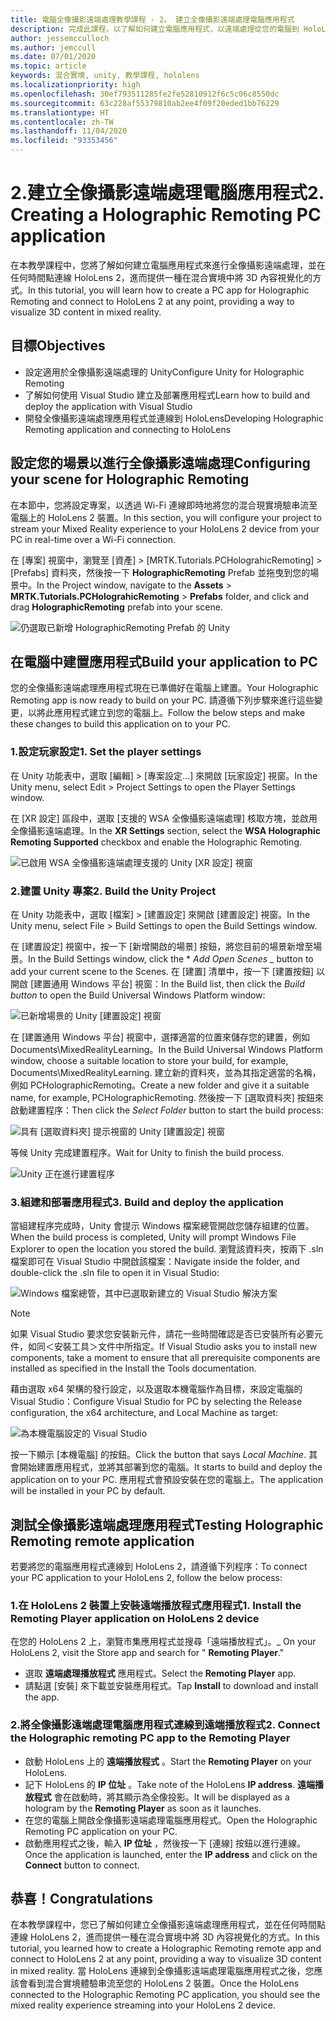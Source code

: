 ```yaml
---
title: 電腦全像攝影遠端處理教學課程 - 2。 建立全像攝影遠端處理電腦應用程式
description: 完成此課程，以了解如何建立電腦應用程式，以遠端處理從您的電腦到 HoloLens 2 的混合實境體驗。
author: jessemcculloch
ms.author: jemccull
ms.date: 07/01/2020
ms.topic: article
keywords: 混合實境, unity, 教學課程, hololens
ms.localizationpriority: high
ms.openlocfilehash: 30ef793511285fe2fe52810912f6c5c06c8550dc
ms.sourcegitcommit: 63c228af55379810ab2ee4f09f20eded1bb76229
ms.translationtype: HT
ms.contentlocale: zh-TW
ms.lasthandoff: 11/04/2020
ms.locfileid: "93353456"
---
```

# <a name="2-creating-a-holographic-remoting-pc-application"></a><span data-ttu-id="b8eab-105">2.建立全像攝影遠端處理電腦應用程式</span><span class="sxs-lookup"><span data-stu-id="b8eab-105">2. Creating a Holographic Remoting PC application</span></span>

<span data-ttu-id="b8eab-106">在本教學課程中，您將了解如何建立電腦應用程式來進行全像攝影遠端處理，並在任何時間點連線 HoloLens 2，進而提供一種在混合實境中將 3D 內容視覺化的方式。</span><span class="sxs-lookup"><span data-stu-id="b8eab-106">In this tutorial, you will learn how to create a PC app for Holographic Remoting and connect to HoloLens 2 at any point, providing a way to visualize 3D content in mixed reality.</span></span>

## <a name="objectives"></a><span data-ttu-id="b8eab-107">目標</span><span class="sxs-lookup"><span data-stu-id="b8eab-107">Objectives</span></span>

* <span data-ttu-id="b8eab-108">設定適用於全像攝影遠端處理的 Unity</span><span class="sxs-lookup"><span data-stu-id="b8eab-108">Configure Unity for Holographic Remoting</span></span>
* <span data-ttu-id="b8eab-109">了解如何使用 Visual Studio 建立及部署應用程式</span><span class="sxs-lookup"><span data-stu-id="b8eab-109">Learn how to build and deploy the application with Visual Studio</span></span>
* <span data-ttu-id="b8eab-110">開發全像攝影遠端處理應用程式並連線到 HoloLens</span><span class="sxs-lookup"><span data-stu-id="b8eab-110">Developing Holographic Remoting application and connecting to HoloLens</span></span>

## <a name="configuring-your-scene-for-holographic-remoting"></a><span data-ttu-id="b8eab-111">設定您的場景以進行全像攝影遠端處理</span><span class="sxs-lookup"><span data-stu-id="b8eab-111">Configuring your scene for Holographic Remoting</span></span>

<span data-ttu-id="b8eab-112">在本節中，您將設定專案，以透過 Wi-Fi 連線即時地將您的混合現實境驗串流至電腦上的 HoloLens 2 裝置。</span><span class="sxs-lookup"><span data-stu-id="b8eab-112">In this section, you will configure your project to stream your Mixed Reality experience to your HoloLens 2 device from your PC in real-time over a Wi-Fi connection.</span></span>

<span data-ttu-id="b8eab-113">在 [專案] 視窗中，瀏覽至 [資產] > [MRTK.Tutorials.PCHolograhicRemoting] > [Prefabs] 資料夾，然後按一下 **HolographicRemoting** Prefab 並拖曳到您的場景中。</span><span class="sxs-lookup"><span data-stu-id="b8eab-113">In the Project window, navigate to the **Assets** > **MRTK.Tutorials.PCHolograhicRemoting** > **Prefabs** folder, and click and drag **HolographicRemoting** prefab into your scene.</span></span>

![仍選取已新增 HolographicRemoting Prefab 的 Unity](images/mrlearning-pc-holographic-remoting/Tutorial2-Section1-Step1-1.png)

## <a name="build-your-application-to-pc"></a><span data-ttu-id="b8eab-115">在電腦中建置應用程式</span><span class="sxs-lookup"><span data-stu-id="b8eab-115">Build your application to PC</span></span>

<span data-ttu-id="b8eab-116">您的全像攝影遠端處理應用程式現在已準備好在電腦上建置。</span><span class="sxs-lookup"><span data-stu-id="b8eab-116">Your Holographic Remoting app is now ready to build on your PC.</span></span> <span data-ttu-id="b8eab-117">請遵循下列步驟來進行這些變更，以將此應用程式建立到您的電腦上。</span><span class="sxs-lookup"><span data-stu-id="b8eab-117">Follow the below steps and make these changes to build this application on to your PC.</span></span>

### <a name="1-set-the-player-settings"></a><span data-ttu-id="b8eab-118">1.設定玩家設定</span><span class="sxs-lookup"><span data-stu-id="b8eab-118">1. Set the player settings</span></span>

<span data-ttu-id="b8eab-119">在 Unity 功能表中，選取 [編輯] > [專案設定...] 來開啟 [玩家設定] 視窗。</span><span class="sxs-lookup"><span data-stu-id="b8eab-119">In the Unity menu, select Edit > Project Settings to open the Player Settings window.</span></span>

<span data-ttu-id="b8eab-120">在 [XR 設定] 區段中，選取 [支援的 WSA 全像攝影遠端處理] 核取方塊，並啟用全像攝影遠端處理。</span><span class="sxs-lookup"><span data-stu-id="b8eab-120">In the **XR Settings** section, select the **WSA Holographic Remoting Supported** checkbox and enable the Holographic Remoting.</span></span>

![已啟用 WSA 全像攝影遠端處理支援的 Unity [XR 設定] 視窗](images/mrlearning-pc-holographic-remoting/Tutorial2-Section2-Step1-1.png)

### <a name="2-build-the-unity-project"></a><span data-ttu-id="b8eab-122">2.建置 Unity 專案</span><span class="sxs-lookup"><span data-stu-id="b8eab-122">2. Build the Unity Project</span></span>

<span data-ttu-id="b8eab-123">在 Unity 功能表中，選取 [檔案] > [建置設定] 來開啟 [建置設定] 視窗。</span><span class="sxs-lookup"><span data-stu-id="b8eab-123">In the Unity menu, select File > Build Settings to open the Build Settings window.</span></span>

<span data-ttu-id="b8eab-124">在 [建置設定] 視窗中，按一下 [新增開啟的場景] 按鈕，將您目前的場景新增至場景。</span><span class="sxs-lookup"><span data-stu-id="b8eab-124">In the Build Settings window, click the \* *_Add Open Scenes_* _ button to add your current scene to the Scenes.</span></span> <span data-ttu-id="b8eab-125">在 [建置] 清單中，按一下 [建置按鈕] 以開啟 [建置通用 Windows 平台] 視窗：</span><span class="sxs-lookup"><span data-stu-id="b8eab-125">In the Build list, then click the _*_Build button_*_ to open the Build Universal Windows Platform window:</span></span>

![已新增場景的 Unity [建置設定] 視窗](images/mrlearning-pc-holographic-remoting/Tutorial2-Section2-Step2-1.png)

<span data-ttu-id="b8eab-127">在 [建置通用 Windows 平台] 視窗中，選擇適當的位置來儲存您的建置，例如 Documents\MixedRealityLearning。</span><span class="sxs-lookup"><span data-stu-id="b8eab-127">In the Build Universal Windows Platform window, choose a suitable location to store your build, for example, Documents\MixedRealityLearning.</span></span> <span data-ttu-id="b8eab-128">建立新的資料夾，並為其指定適當的名稱，例如 PCHolographicRemoting。</span><span class="sxs-lookup"><span data-stu-id="b8eab-128">Create a new folder and give it a suitable name, for example, PCHolographicRemoting.</span></span> <span data-ttu-id="b8eab-129">然後按一下 [選取資料夾] 按鈕來啟動建置程序：</span><span class="sxs-lookup"><span data-stu-id="b8eab-129">Then click the _*_Select Folder_*_ button to start the build process:</span></span>

![具有 [選取資料夾] 提示視窗的 Unity [建置設定] 視窗](images/mrlearning-pc-holographic-remoting/Tutorial2-Section2-Step2-2.png)

<span data-ttu-id="b8eab-131">等候 Unity 完成建置程序。</span><span class="sxs-lookup"><span data-stu-id="b8eab-131">Wait for Unity to finish the build process.</span></span>

![Unity 正在進行建置程序](images/mrlearning-pc-holographic-remoting/Tutorial2-Section2-Step2-3.png)

### <a name="3-build-and-deploy-the-application"></a><span data-ttu-id="b8eab-133">3.組建和部署應用程式</span><span class="sxs-lookup"><span data-stu-id="b8eab-133">3. Build and deploy the application</span></span>

<span data-ttu-id="b8eab-134">當組建程序完成時，Unity 會提示 Windows 檔案總管開啟您儲存組建的位置。</span><span class="sxs-lookup"><span data-stu-id="b8eab-134">When the build process is completed, Unity will prompt Windows File Explorer to open the location you stored the build.</span></span> <span data-ttu-id="b8eab-135">瀏覽該資料夾，按兩下 .sln 檔案即可在 Visual Studio 中開啟該檔案：</span><span class="sxs-lookup"><span data-stu-id="b8eab-135">Navigate inside the folder, and double-click the .sln file to open it in Visual Studio:</span></span>

![Windows 檔案總管，其中已選取新建立的 Visual Studio 解決方案](images/mrlearning-pc-holographic-remoting/Tutorial2-Section2-Step3-1.png)

> [!NOTE]
> <span data-ttu-id="b8eab-137">如果 Visual Studio 要求您安裝新元件，請花一些時間確認是否已安裝所有必要元件，如同＜安裝工具＞文件中所指定。</span><span class="sxs-lookup"><span data-stu-id="b8eab-137">If Visual Studio asks you to install new components, take a moment to ensure that all prerequisite components are installed as specified in the Install the Tools documentation.</span></span>

<span data-ttu-id="b8eab-138">藉由選取 x64 架構的發行設定，以及選取本機電腦作為目標，來設定電腦的 Visual Studio：</span><span class="sxs-lookup"><span data-stu-id="b8eab-138">Configure Visual Studio for PC by selecting the Release configuration, the x64 architecture, and Local Machine as target:</span></span>

![為本機電腦設定的 Visual Studio](images/mrlearning-pc-holographic-remoting/Tutorial2-Section2-Step3-2.png)

<span data-ttu-id="b8eab-140">按一下顯示 [本機電腦] 的按鈕。</span><span class="sxs-lookup"><span data-stu-id="b8eab-140">Click the button that says _*_Local Machine_*_.</span></span> <span data-ttu-id="b8eab-141">其會開始建置應用程式，並將其部署到您的電腦。</span><span class="sxs-lookup"><span data-stu-id="b8eab-141">It starts to build and deploy the application on to your PC.</span></span> <span data-ttu-id="b8eab-142">應用程式會預設安裝在您的電腦上。</span><span class="sxs-lookup"><span data-stu-id="b8eab-142">The application will be installed in your PC by default.</span></span>

## <a name="testing-holographic-remoting-remote-application"></a><span data-ttu-id="b8eab-143">測試全像攝影遠端處理應用程式</span><span class="sxs-lookup"><span data-stu-id="b8eab-143">Testing Holographic Remoting remote application</span></span>

<span data-ttu-id="b8eab-144">若要將您的電腦應用程式連線到 HoloLens 2，請遵循下列程序：</span><span class="sxs-lookup"><span data-stu-id="b8eab-144">To connect your PC application to your HoloLens 2, follow the below process:</span></span>

### <a name="1-install-the-remoting-player-application-on-hololens-2-device"></a><span data-ttu-id="b8eab-145">1.在 HoloLens 2 裝置上安裝遠端播放程式應用程式</span><span class="sxs-lookup"><span data-stu-id="b8eab-145">1. Install the Remoting Player application on HoloLens 2 device</span></span>

<span data-ttu-id="b8eab-146">在您的 HoloLens 2 上，瀏覽市集應用程式並搜尋「遠端播放程式」。</span><span class="sxs-lookup"><span data-stu-id="b8eab-146">_ On your HoloLens 2, visit the Store app and search for " **Remoting Player**."</span></span>
* <span data-ttu-id="b8eab-147">選取 **遠端處理播放程式** 應用程式。</span><span class="sxs-lookup"><span data-stu-id="b8eab-147">Select the **Remoting Player** app.</span></span>
* <span data-ttu-id="b8eab-148">請點選 [安裝] 來下載並安裝應用程式。</span><span class="sxs-lookup"><span data-stu-id="b8eab-148">Tap **Install** to download and install the app.</span></span>

### <a name="2-connect-the-holographic-remoting-pc-app-to-the-remoting-player"></a><span data-ttu-id="b8eab-149">2.將全像攝影遠端處理電腦應用程式連線到遠端播放程式</span><span class="sxs-lookup"><span data-stu-id="b8eab-149">2. Connect the Holographic remoting PC app to the Remoting Player</span></span>

* <span data-ttu-id="b8eab-150">啟動 HoloLens 上的 **遠端播放程式** 。</span><span class="sxs-lookup"><span data-stu-id="b8eab-150">Start the **Remoting Player** on your HoloLens.</span></span>
* <span data-ttu-id="b8eab-151">記下 HoloLens 的 **IP 位址** 。</span><span class="sxs-lookup"><span data-stu-id="b8eab-151">Take note of the HoloLens **IP address**.</span></span> <span data-ttu-id="b8eab-152">**遠端播放程式** 會在啟動時，將其顯示為全像投影。</span><span class="sxs-lookup"><span data-stu-id="b8eab-152">It will be displayed as a hologram by the **Remoting Player** as soon as it launches.</span></span>
* <span data-ttu-id="b8eab-153">在您的電腦上開啟全像攝影遠端處理電腦應用程式。</span><span class="sxs-lookup"><span data-stu-id="b8eab-153">Open the Holographic Remoting PC application on your PC.</span></span>
* <span data-ttu-id="b8eab-154">啟動應用程式之後，輸入 **IP 位址** ，然後按一下 [連線] 按鈕以進行連線。</span><span class="sxs-lookup"><span data-stu-id="b8eab-154">Once the application is launched, enter the **IP address** and click on the **Connect**  button to connect.</span></span>

## <a name="congratulations"></a><span data-ttu-id="b8eab-155">恭喜！</span><span class="sxs-lookup"><span data-stu-id="b8eab-155">Congratulations</span></span>

<span data-ttu-id="b8eab-156">在本教學課程中，您已了解如何建立全像攝影遠端處理應用程式，並在任何時間點連線 HoloLens 2，進而提供一種在混合實境中將 3D 內容視覺化的方式。</span><span class="sxs-lookup"><span data-stu-id="b8eab-156">In this tutorial, you learned how to create a Holographic Remoting remote app and connect to HoloLens 2 at any point, providing a way to visualize 3D content in mixed reality.</span></span> <span data-ttu-id="b8eab-157">當 HoloLens 連線到全像攝影遠端處理電腦應用程式之後，您應該會看到混合實境體驗串流至您的 HoloLens 2 裝置。</span><span class="sxs-lookup"><span data-stu-id="b8eab-157">Once the HoloLens connected to the Holographic Remoting PC application, you should see the mixed reality experience streaming into your HoloLens 2 device.</span></span>
